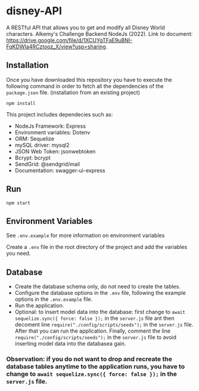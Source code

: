 # disney-API
A RESTful API that allows you to get and modify all Disney World characters. Alkemy's Challenge Backend NodeJs (2022). Link to document: https://drive.google.com/file/d/1XCUYgTFaE9uBNI-FqKDWIa4RCztooz_X/view?usp=sharing.

## Installation

Once you have downloaded this repository you have to execute the following command in order to fetch all the dependencies of the `package.json` file. (installation from an existing project)

```
npm install
```

This project includes dependecies such as:
- NodeJs Framework: Express
- Environment variables: Dotenv
- ORM: Sequelize
- mySQL driver: mysql2
- JSON Web Token: jsonwebtoken
- Bcrypt: bcrypt
- SendGrid: @sendgrid/mail
- Documentation: swagger-ui-express

## Run

```
npm start
```

## Environment Variables

See `.env.example` for more information on environment variables

Create a `.env` file in the root directory of the project and add the variables you need.


## Database
- Create the database schema only, do not need to create the tables.
- Configure the database options in the `.env` file, following the example options in the `.env.example` file.
- Run the application.
- Optional: to insert model data into the database: first change to ```await sequelize.sync({ force: false });``` in the `server.js` file ant then decoment line `require("./config/scripts/seeds");` in the `server.js` file. After that you can run the application. Finally, comment the line `require("./config/scripts/seeds");` in the `server.js` file to avoid inserting model data into the databasea gain.

### Observation: if you do not want to drop and recreate the database tables anytime to the application runs, you have to change to ```await sequelize.sync({ force: false });``` in the `server.js` file.
